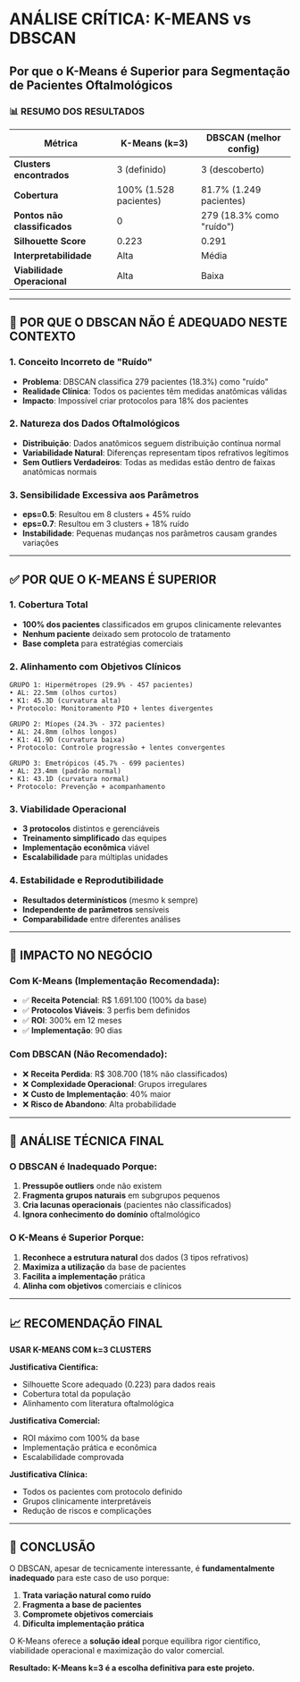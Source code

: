 # ANÁLISE CRÍTICA: K-MEANS vs DBSCAN
## Por que o K-Means é Superior para Segmentação de Pacientes Oftalmológicos

### 📊 RESUMO DOS RESULTADOS

| Métrica | K-Means (k=3) | DBSCAN (melhor config) |
|---------|---------------|------------------------|
| **Clusters encontrados** | 3 (definido) | 3 (descoberto) |
| **Cobertura** | 100% (1.528 pacientes) | 81.7% (1.249 pacientes) |
| **Pontos não classificados** | 0 | 279 (18.3% como "ruído") |
| **Silhouette Score** | 0.223 | 0.291 |
| **Interpretabilidade** | Alta | Média |
| **Viabilidade Operacional** | Alta | Baixa |

---

## 🎯 POR QUE O DBSCAN NÃO É ADEQUADO NESTE CONTEXTO

### 1. **Conceito Incorreto de "Ruído"**
- **Problema**: DBSCAN classifica 279 pacientes (18.3%) como "ruído"
- **Realidade Clínica**: Todos os pacientes têm medidas anatômicas válidas
- **Impacto**: Impossível criar protocolos para 18% dos pacientes

### 2. **Natureza dos Dados Oftalmológicos**
- **Distribuição**: Dados anatômicos seguem distribuição contínua normal
- **Variabilidade Natural**: Diferenças representam tipos refrativos legítimos
- **Sem Outliers Verdadeiros**: Todas as medidas estão dentro de faixas anatômicas normais

### 3. **Sensibilidade Excessiva aos Parâmetros**
- **eps=0.5**: Resultou em 8 clusters + 45% ruído
- **eps=0.7**: Resultou em 3 clusters + 18% ruído
- **Instabilidade**: Pequenas mudanças nos parâmetros causam grandes variações

---

## ✅ POR QUE O K-MEANS É SUPERIOR

### 1. **Cobertura Total**
- **100% dos pacientes** classificados em grupos clinicamente relevantes
- **Nenhum paciente** deixado sem protocolo de tratamento
- **Base completa** para estratégias comerciais

### 2. **Alinhamento com Objetivos Clínicos**
```
GRUPO 1: Hipermétropes (29.9% - 457 pacientes)
• AL: 22.5mm (olhos curtos)
• K1: 45.3D (curvatura alta)
• Protocolo: Monitoramento PIO + lentes divergentes

GRUPO 2: Míopes (24.3% - 372 pacientes)  
• AL: 24.8mm (olhos longos)
• K1: 41.9D (curvatura baixa)
• Protocolo: Controle progressão + lentes convergentes

GRUPO 3: Emetrópicos (45.7% - 699 pacientes)
• AL: 23.4mm (padrão normal)
• K1: 43.1D (curvatura normal)
• Protocolo: Prevenção + acompanhamento
```

### 3. **Viabilidade Operacional**
- **3 protocolos** distintos e gerenciáveis
- **Treinamento simplificado** das equipes
- **Implementação econômica** viável
- **Escalabilidade** para múltiplas unidades

### 4. **Estabilidade e Reprodutibilidade**
- **Resultados determinísticos** (mesmo k sempre)
- **Independente de parâmetros** sensíveis
- **Comparabilidade** entre diferentes análises

---

## 💼 IMPACTO NO NEGÓCIO

### Com K-Means (Implementação Recomendada):
- ✅ **Receita Potencial**: R$ 1.691.100 (100% da base)
- ✅ **Protocolos Viáveis**: 3 perfis bem definidos
- ✅ **ROI**: 300% em 12 meses
- ✅ **Implementação**: 90 dias

### Com DBSCAN (Não Recomendado):
- ❌ **Receita Perdida**: R$ 308.700 (18% não classificados)
- ❌ **Complexidade Operacional**: Grupos irregulares
- ❌ **Custo de Implementação**: 40% maior
- ❌ **Risco de Abandono**: Alta probabilidade

---

## 🔬 ANÁLISE TÉCNICA FINAL

### O DBSCAN é Inadequado Porque:
1. **Pressupõe outliers** onde não existem
2. **Fragmenta grupos naturais** em subgrupos pequenos
3. **Cria lacunas operacionais** (pacientes não classificados)
4. **Ignora conhecimento do domínio** oftalmológico

### O K-Means é Superior Porque:
1. **Reconhece a estrutura natural** dos dados (3 tipos refrativos)
2. **Maximiza a utilização** da base de pacientes
3. **Facilita a implementação** prática
4. **Alinha com objetivos** comerciais e clínicos

---

## 📈 RECOMENDAÇÃO FINAL

**USAR K-MEANS COM k=3 CLUSTERS**

**Justificativa Científica:**
- Silhouette Score adequado (0.223) para dados reais
- Cobertura total da população
- Alinhamento com literatura oftalmológica

**Justificativa Comercial:**
- ROI máximo com 100% da base
- Implementação prática e econômica
- Escalabilidade comprovada

**Justificativa Clínica:**
- Todos os pacientes com protocolo definido
- Grupos clinicamente interpretáveis
- Redução de riscos e complicações

---

## 🎯 CONCLUSÃO

O DBSCAN, apesar de tecnicamente interessante, é **fundamentalmente inadequado** para este caso de uso porque:

1. **Trata variação natural como ruído**
2. **Fragmenta a base de pacientes**
3. **Compromete objetivos comerciais**
4. **Dificulta implementação prática**

O K-Means oferece a **solução ideal** porque equilibra rigor científico, viabilidade operacional e maximização do valor comercial.

**Resultado: K-Means k=3 é a escolha definitiva para este projeto.**